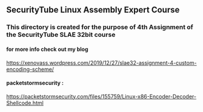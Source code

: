 ## SecurityTube Linux Assembly Expert Course

### This directory is created for the purpose of 4th Assignment of the SecurityTube SLAE 32bit course

#### for more info check out my blog 

https://xenovass.wordpress.com/2019/12/27/slae32-assignment-4-custom-encoding-scheme/

#### packetstormsecurity :

https://packetstormsecurity.com/files/155759/Linux-x86-Encoder-Decoder-Shellcode.html
